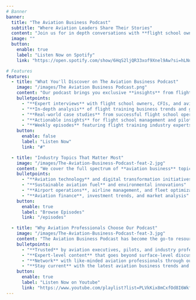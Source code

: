 ```yaml
---
# Banner
banner:
  title: "The Aviation Business Podcast"
  subtitle: "Where Aviation Leaders Share Their Stories"
  content: "Join us for in depth conversations with **flight school owners**, **aviation industry leaders**, and **pilot training experts**. Discover **flight school management strategies**, business development tactics, and **opportunities** that drive success in aviation **business** and **flight training** operations."
  image: ""
  button:
    enable: true
    label: "Listen Now on Spotify"
    link: "https://open.spotify.com/show/6HqS2ljQR33xof9Xnel9Aw?si=hLNuiWmsSQqKyWrV0Iyj6g"

# Features
features:
  - title: "What You'll Discover on The Aviation Business Podcast"
    image: "/images/The Aviation Business Podcast.png"
    content: "Our podcast brings you exclusive **insights** from flight school owners and aviation business leaders, covering everything from **flight training operations** to **aviation business development**. Here's what makes our show **essential** listening for **flight school management**:"
    bulletpoints:
      - "**Expert interviews** with flight school owners, CFIs, and aviation business leaders"
      - "**In-depth analysis** of flight training business trends and growth strategies"
      - "**Real-world case studies** from successful flight school operations"
      - "**Actionable insights** for flight school management and pilot training programs"
      - "**Weekly episodes** featuring flight training industry experts and innovators"
    button:
      enable: false
      label: "Listen Now"
      link: "#"

  - title: "Industry Topics That Matter Most"
    image: "/images/The-Aviation-Business-Podcast-feat-2.jpg"
    content: "We cover the full spectrum of **aviation business** topics that are shaping the industry today. From **emerging technologies** to **regulatory changes**, our episodes keep you informed and **ahead of the curve**:"
    bulletpoints:
      - "**Aviation technology** and digital transformation initiatives"
      - "**Sustainable aviation fuel** and environmental innovations"
      - "**Airport operations**, airline management, and fleet optimization"
      - "**Aviation finance**, investment trends, and market analysis"
    button:
      enable: true
      label: "Browse Episodes"
      link: "/episodes"

  - title: "Why Aviation Professionals Choose Our Podcast"
    image: "/images/The-Aviation-Business-Podcast-feat-3.jpg"
    content: "The Aviation Business Podcast has become the go-to resource for **aviation professionals** seeking actionable **insights** and **industry connections**."
    bulletpoints:
      - "**Trusted** by aviation executives, pilots, and industry professionals worldwide"
      - "**Expert-level content** that goes beyond surface-level discussions"
      - "**Network** with like-minded aviation professionals through our community"
      - "**Stay current** with the latest aviation business trends and opportunities"
    button:
      enable: true
      label: "Listen Now on Youtube"
      link: "https://www.youtube.com/playlist?list=PLVkKix8mCxfOd8I6Wkff9DZz3WEIJKMPW"
---
```

